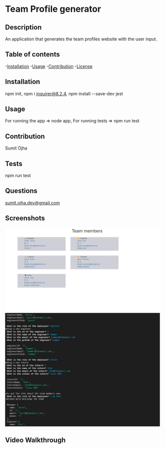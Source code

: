 # Team Profile generator

## Description

An application that generates the team profiles website with the user input.

## Table of contents

-[Installation](#Installation) -[Usage](#Usage) -[Contribution](#Contribution) -[License](#License)

## Installation

npm init, npm i inquirer@8.2.4, npm install --save-dev jest

## Usage

For running the app => node app, For running tests => npm run test

## Contribution

Sumit Ojha

## Tests

npm run test

## Questions

sumit.ojha.dev@gmail.com

## Screenshots

![](./assets/images/Screenshot_1.jpg)
![](./assets/images/Screenshot_2.jpg)

## Video Walkthrough
